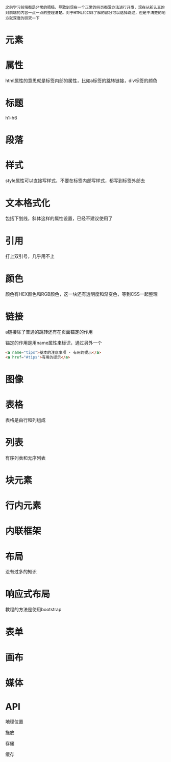 	之前学习前端都是非常的粗糙，导致到现在一个正常的网页都没办法进行开发，现在从新认真的对前端的内容一点一点的整理清楚。对于HTML和CSS了解的部分可以选择跳过，但是不清楚的地方就深度的研究一下



# 元素



# 属性

html属性的意思就是标签内部的属性，比如a标签的跳转链接，div标签的颜色



# 标题

h1-h6

# 段落

# 样式

style属性可以直接写样式，不要在标签内部写样式，都写到标签外部去



# 文本格式化

包括下划线，斜体这样的属性设置，已经不建议使用了

# 引用

打上双引号，几乎用不上

# 颜色

颜色有HEX颜色和RGB颜色，这一块还有透明度和渐变色，等到CSS一起整理



# 链接

a链接除了普通的跳转还有在页面锚定的作用

锚定的作用是用name属性来标识，通过另外一个

```html
<a name="tips">基本的注意事项 - 有用的提示</a>
<a href="#tips">有用的提示</a>
```

# 图像

# 表格

表格是由行和列组成

# 列表

有序列表和无序列表

# 块元素

# 行内元素

# 内联框架

# 布局

没有过多的知识

# 响应式布局

教程的方法是使用bootstrap

# 表单

# 画布

# 媒体

# API

地理位置

拖放

存储

缓存


